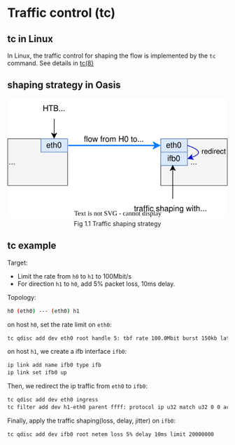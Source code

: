 # Traffic control (tc)

## tc in Linux

In Linux, the traffic control for shaping the flow is implemented by the `tc` command. See details in [tc(8)](https://www.man7.org/linux/man-pages/man8/tc.8.html)

## shaping strategy in Oasis

<div align="center" style="text-align:center"> 
<img src="./imgs/Oasis-tc-strategy.svg" alt="tc strategy"></div>
<div align="center">Fig 1.1 Traffic shaping strategy</div>

## tc example

Target:

- Limit the rate from `h0` to `h1` to 100Mbit/s
- For direction `h1` to `h0`, add 5% packet loss, 10ms delay.

Topology:

```bash
h0 (eth0) --- (eth0) h1
```

on host `h0`, set the rate limit on `eth0`:

```bash
tc qdisc add dev eth0 root handle 5: tbf rate 100.0Mbit burst 150kb latency 1ms
```

on host `h1`, we create a ifb interface `ifb0`:

```bash
ip link add name ifb0 type ifb
ip link set ifb0 up
```

Then, we redirect the ip traffic from `eth0` to `ifb0`:

```bash
tc qdisc add dev eth0 ingress
tc filter add dev h1-eth0 parent ffff: protocol ip u32 match u32 0 0 action mirred egress redirect dev ifb0
```

Finally, apply the traffic shaping(loss, delay, jitter) on `ifb0`:

```bash
tc qdisc add dev ifb0 root netem loss 5% delay 10ms limit 20000000
```
